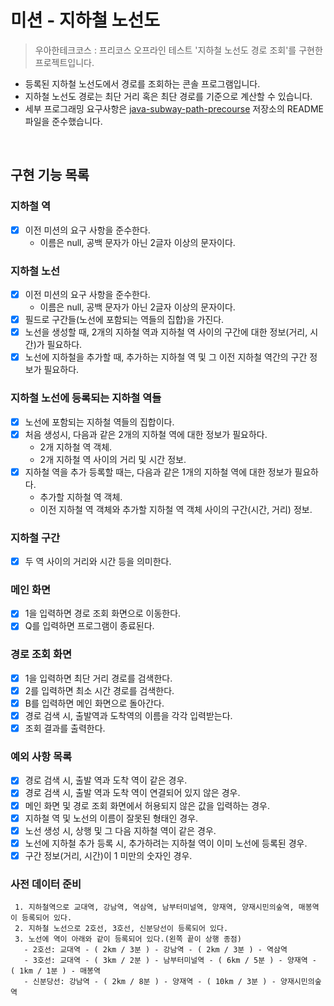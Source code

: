 # 미션 - 지하철 노선도
  
> 우아한테크코스 : 프리코스 오프라인 테스트 '지하철 노선도 경로 조회'를 구현한 프로젝트입니다.
    
* 등록된 지하철 노선도에서 경로를 조회하는 콘솔 프로그램입니다.
* 지하철 노선도 경로는 최단 거리 혹은 최단 경로를 기준으로 계산할 수 있습니다. 
* 세부 프로그래밍 요구사항은 [java-subway-path-precourse](https://github.com/woowacourse/java-subway-path-precourse) 저장소의 README 파일을 준수했습니다.

<br>

## 구현 기능 목록

### 지하철 역

* [x] 이전 미션의 요구 사항을 준수한다.
    * 이름은 null, 공백 문자가 아닌 2글자 이상의 문자이다.

### 지하철 노선

* [x] 이전 미션의 요구 사항을 준수한다.
    * 이름은 null, 공백 문자가 아닌 2글자 이상의 문자이다.
* [x] 필드로 구간들(노선에 포함되는 역들의 집합)을 가진다.
* [x] 노선을 생성할 때, 2개의 지하철 역과 지하철 역 사이의 구간에 대한 정보(거리, 시간)가 필요하다.
* [x] 노선에 지하철을 추가할 때, 추가하는 지하철 역 및 그 이전 지하철 역간의 구간 정보가 필요하다.

### 지하철 노선에 등록되는 지하철 역들

* [x] 노선에 포함되는 지하철 역들의 집합이다.
* [x] 처음 생성시, 다음과 같은 2개의 지하철 역에 대한 정보가 필요하다.
    * 2개 지하철 역 객체.
    * 2개 지하철 역 사이의 거리 및 시간 정보.
* [x] 지하철 역을 추가 등록할 때는, 다음과 같은 1개의 지하철 역에 대한 정보가 필요하다.
    * 추가할 지하철 역 객체.
    * 이전 지하철 역 객체와 추가할 지하철 역 객체 사이의 구간(시간, 거리) 정보.

### 지하철 구간

* [x] 두 역 사이의 거리와 시간 등을 의미한다.

### 메인 화면

* [x] 1을 입력하면 경로 조회 화면으로 이동한다.
* [x] Q를 입력하면 프로그램이 종료된다.

### 경로 조회 화면

* [x] 1을 입력하면 최단 거리 경로를 검색한다.
* [x] 2를 입력하면 최소 시간 경로를 검색한다.
* [x] B를 입력하면 메인 화면으로 돌아간다.
* [x] 경로 검색 시, 출발역과 도착역의 이름을 각각 입력받는다.
* [x] 조회 결과를 출력한다.

### 예외 사항 목록

* [x] 경로 검색 시, 출발 역과 도착 역이 같은 경우.
* [x] 경로 검색 시, 출발 역과 도착 역이 연결되어 있지 않은 경우.
* [x] 메인 화면 및 경로 조회 화면에서 허용되지 않은 값을 입력하는 경우.
* [x] 지하철 역 및 노선의 이름이 잘못된 형태인 경우.
* [x] 노선 생성 시, 상행 및 그 다음 지하철 역이 같은 경우.
* [x] 노선에 지하철 추가 등록 시, 추가하려는 지하철 역이 이미 노선에 등록된 경우.
* [x] 구간 정보(거리, 시간)이 1 미만의 숫자인 경우.

### 사전 데이터 준비

```
 1. 지하철역으로 교대역, 강남역, 역삼역, 남부터미널역, 양재역, 양재시민의숲역, 매봉역이 등록되어 있다.
 2. 지하철 노선으로 2호선, 3호선, 신분당선이 등록되어 있다.
 3. 노선에 역이 아래와 같이 등록되어 있다.(왼쪽 끝이 상행 종점)
   - 2호선: 교대역 - ( 2km / 3분 ) - 강남역 - ( 2km / 3분 ) - 역삼역
   - 3호선: 교대역 - ( 3km / 2분 ) - 남부터미널역 - ( 6km / 5분 ) - 양재역 - ( 1km / 1분 ) - 매봉역
   - 신분당선: 강남역 - ( 2km / 8분 ) - 양재역 - ( 10km / 3분 ) - 양재시민의숲역
 ```

